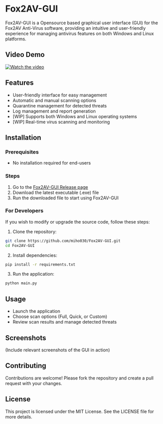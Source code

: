# Fox2AV-GUI

Fox2AV-GUI is a Opensource based graphical user interface (GUI) for the Fox2AV Anti-Virus software, providing an intuitive and user-friendly experience for managing antivirus features on both Windows and Linux platforms.

## Video Demo
[![Watch the video](https://img.youtube.com/vi/b4yWt2pYhvk/maxresdefault.jpg)](https://youtu.be/b4yWt2pYhvk)


## Features
- User-friendly interface for easy management
- Automatic and manual scanning options
- Quarantine management for detected threats
- Log management and report generation
- [WIP] Supports both Windows and Linux operating systems
- [WIP] Real-time virus scanning and monitoring

## Installation
### Prerequisites
- No installation required for end-users

### Steps
1. Go to the [Fox2AV-GUI Release page](https://github.com/miho030/Fox2AV-GUI/releases)
2. Download the latest executable (.exe) file
3. Run the downloaded file to start using Fox2AV-GUI

### For Developers
If you wish to modify or upgrade the source code, follow these steps:
1. Clone the repository:
```bash
git clone https://github.com/miho030/Fox2AV-GUI.git
cd Fox2AV-GUI
```
2. Install dependencies:
```bash
pip install -r requirements.txt
```
3. Run the application:
```bash
python main.py
```

## Usage
- Launch the application
- Choose scan options (Full, Quick, or Custom)
- Review scan results and manage detected threats

## Screenshots
(Include relevant screenshots of the GUI in action)

## Contributing
Contributions are welcome! Please fork the repository and create a pull request with your changes.

## License
This project is licensed under the MIT License. See the LICENSE file for more details.


